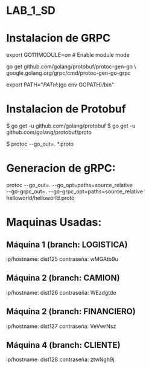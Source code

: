 # LAB_1_SD


# Instalacion de GRPC
export GO111MODULE=on  # Enable module mode

go get github.com/golang/protobuf/protoc-gen-go \ google.golang.org/grpc/cmd/protoc-gen-go-grpc

export PATH="$PATH:$(go env GOPATH)/bin"

# Instalacion de Protobuf
$ go get -u github.com/golang/protobuf
$ go get -u github.com/golang/protobuf/proto

$ protoc --go_out=. *.proto


# Generacion de gRPC:
protoc --go_out=. --go_opt=paths=source_relative \
    --go-grpc_out=. --go-grpc_opt=paths=source_relative \
    helloworld/helloworld.proto


# Maquinas Usadas:
## Máquina 1 (branch: LOGISTICA) 
ip/hostname: dist125 
contraseña: wMGAtb9u

## Máquina 2 (branch: CAMION) 
ip/hostname: dist126 
contraseña: WEzdgtde

##  Máquina 2 (branch: FINANCIERO) 
ip/hostname: dist127 
contraseña: VeVwrNsz

## Máquina 4 (branch: CLIENTE) 
ip/hostname: dist128 
contraseña: ztwNgh9j